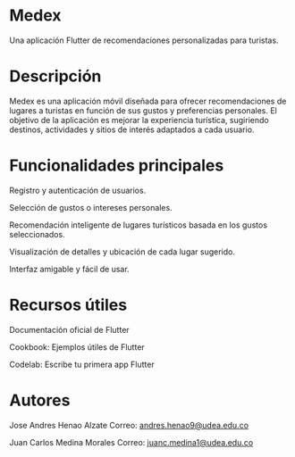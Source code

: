 # Medex
Una aplicación Flutter de recomendaciones personalizadas para turistas.

# Descripción
Medex es una aplicación móvil diseñada para ofrecer recomendaciones de lugares a turistas en función de sus gustos y preferencias personales. El objetivo de la aplicación es mejorar la experiencia turística, sugiriendo destinos, actividades y sitios de interés adaptados a cada usuario.

# Funcionalidades principales
Registro y autenticación de usuarios.

Selección de gustos o intereses personales.

Recomendación inteligente de lugares turísticos basada en los gustos seleccionados.

Visualización de detalles y ubicación de cada lugar sugerido.

Interfaz amigable y fácil de usar.

# Recursos útiles
Documentación oficial de Flutter

Cookbook: Ejemplos útiles de Flutter

Codelab: Escribe tu primera app Flutter

# Autores
Jose Andres Henao Alzate
Correo: andres.henao9@udea.edu.co

Juan Carlos Medina Morales
Correo: juanc.medina1@udea.edu.co
